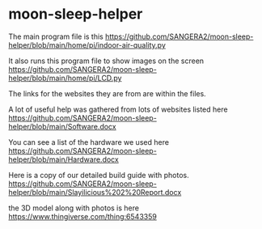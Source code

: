 # moon-sleep-helper

The main program file is this https://github.com/SANGERA2/moon-sleep-helper/blob/main/home/pi/indoor-air-quality.py

It also runs this program file to show images on the screen https://github.com/SANGERA2/moon-sleep-helper/blob/main/home/pi/LCD.py

The links for the websites they are from are within the files.

A lot of useful help was gathered from lots of websites listed here https://github.com/SANGERA2/moon-sleep-helper/blob/main/Software.docx

You can see a list of the hardware we used here https://github.com/SANGERA2/moon-sleep-helper/blob/main/Hardware.docx

Here is a copy of our detailed build guide with photos. https://github.com/SANGERA2/moon-sleep-helper/blob/main/Slayilicious%202%20Report.docx

the 3D model along with photos is here https://www.thingiverse.com/thing:6543359
